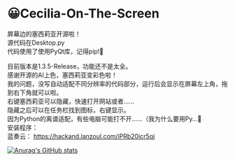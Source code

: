 # 😀Cecilia-On-The-Screen
屏幕边的塞西莉亚开源啦！  
源代码在Desktop.py  
代码使用了使用PyQt库，记得pip!🫠    
  
目前版本是1.3.5-Release，功能还不是太全。  
感谢开源的AI上色，塞西莉亚变彩色啦！  
我的问题，没写自动适配不同分辨率的代码部分，运行后会显示在屏幕左上角，拖到右下角就可以啦。  
右键塞西莉亚可以隐藏，快速打开网站或者......  
隐藏之后可以在任务栏找到图标，右键显示。  
因为Python的离谱适配，有些电脑可能打不开......（我为什么要用Py...🤔  
安装程序：  
蓝奏云： https://hackand.lanzoul.com/iPRb20icr5qj

[![Anurag's GitHub stats](https://github-readme-stats.vercel.app/api?username=HanJiangDrunker&theme=buefy)](https://github.com/anuraghazra/github-readme-stats)  
